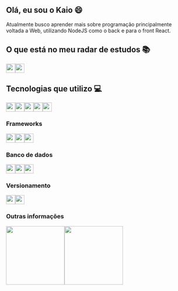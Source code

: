 ## Olá, eu sou o Kaio :smile:
Atualmente busco aprender mais sobre programação principalmente voltada a Web, utilizando NodeJS como o back e para o front React.

## O que está no meu radar de estudos :books:

<div style="display: flex;">
<img width="25" src='https://cdn.jsdelivr.net/gh/devicons/devicon/icons/nextjs/nextjs-original.svg'>

<img width="25" src='https://cdn.jsdelivr.net/gh/devicons/devicon/icons/c/c-original.svg'>
</div>

##  Tecnologias que utilizo :computer:

<div style="display: flex;">
<img width="25" src='https://cdn.jsdelivr.net/gh/devicons/devicon/icons/html5/html5-original.svg'>

<img width="25" src='https://cdn.jsdelivr.net/gh/devicons/devicon/icons/css3/css3-original.svg'>

<img width="25" src='https://cdn.jsdelivr.net/gh/devicons/devicon/icons/javascript/javascript-original.svg'>

<img width="25" src='https://cdn.jsdelivr.net/gh/devicons/devicon/icons/typescript/typescript-plain.svg'>

<img width="25" src='https://cdn.jsdelivr.net/gh/devicons/devicon/icons/nodejs/nodejs-original.svg'>
</div>

### Frameworks

<div style="display: flex;">
<img width="25" src='https://cdn.jsdelivr.net/gh/devicons/devicon/icons/bootstrap/bootstrap-original.svg'>

<img width="25" src='https://cdn.jsdelivr.net/gh/devicons/devicon/icons/react/react-original.svg'>

<img width="25" src='https://cdn.jsdelivr.net/gh/devicons/devicon/icons/electron/electron-original.svg'>
</div>

### Banco de dados

<div style="display: flex;">
<img width="25" src='https://cdn.jsdelivr.net/gh/devicons/devicon/icons/mysql/mysql-original.svg'>

<img width="25" src='https://cdn.jsdelivr.net/gh/devicons/devicon/icons/mongodb/mongodb-original.svg'>

<img width="25" src='https://cdn.jsdelivr.net/gh/devicons/devicon/icons/firebase/firebase-plain.svg'>
</div>

### Versionamento

<div style="display: flex;">
<img width="25" src='https://cdn.jsdelivr.net/gh/devicons/devicon/icons/git/git-original.svg'>

<img width="25" src='https://cdn.jsdelivr.net/gh/devicons/devicon/icons/github/github-original.svg'>
</div>

### Outras informações

<div style="display: flex;">
<img height="160em" src="https://github-readme-stats.vercel.app/api?username=kaio-matos&show_icons=true&count_private=true&theme=dracula"/>

<img height="160em" src="https://github-readme-stats.vercel.app/api/top-langs/?username=kaio-matos&layout=compact&langs_count=7&theme=dracula"/>
</div>
